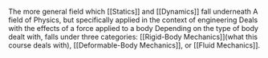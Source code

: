 The more general field which [[Statics]] and [[Dynamics]] fall underneath
A field of Physics, but specifically applied in the context of engineering
Deals with the effects of a force applied to a body
Depending on the type of body dealt with, falls under three categories: [[Rigid-Body Mechanics]](what this course deals with), [[Deformable-Body Mechanics]], or [[Fluid Mechanics]].